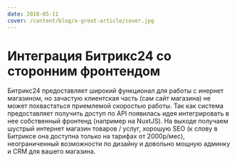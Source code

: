 ```yaml
---
date: 2018-05-11
cover: /content/blog/a-great-article/cover.jpg
---
```


# Интеграция Битрикс24 со сторонним фронтендом

Битрикс24 предоставляет широкий функционал для работы с инернет магазином, но зачастую клиентская часть (сам сайт магазина) не может похвастаться приемлемой скоростью работы. Так как система предоставляет получить доступ по API появилась идея интегрировать в нее собственный фронтенд (например на NuxtJS). На выходе получаем шустрый интернет магазин товаров / услуг, хорошую SEO (к слову в Битриксе она доступна только на тарифах от 2000р/мес), неограниченный возможности по дизайну и довольно мощную админку и CRM для вашего магазина.

